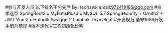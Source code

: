 #参与开发人员
以下排名不分先后
By: redhawk email:972419185@qq.com
#技术选型
SpringBoot2.x
MyBatisPlus3.x
MySQL 5.7
SpringSecurity + OAuth2 + JWT
Vue 2.x
Hutool5       <!--  文档地址 CTRL+鼠标左键直接跳转连接 https://www.hutool.club/docs/#/  -->
Swagger2
Lombok
Thymeleaf
#开发规范
遵守1688开发手册为前提
#版本迭代
#工程初始化说明